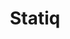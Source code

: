 ---
title: "Statiq"
icon: images/icons/statiq.svg
official_url: https://statiq.dev/
github_path: statiqdev/Statiq.Web
twitter_username: statiqdev
license: Prosperity Public License 
license_url: "https://github.com/statiqdev/Statiq.Web/blob/main/LICENSE.md"
language: .Net
taxonomy: ssg
url: /statiq-themes
short_description: "Statiq is the world's most powerful static generation platform, allowing you to use or create a static generator that's exactly what you need."
promotion:
  enable: true
  title: "Convert More Traffic, Easier, With Unbounce"
  content: "Relevant messaging is key to getting more leads, sales, and sign-ups—so give your visitors exactly what they’re looking for with custom-built landing pages."
  button_label: "Try it out"
  button_link: "#"
---